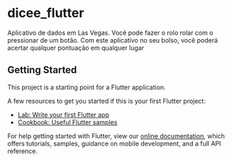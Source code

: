 # dicee_flutter

Aplicativo de dados em Las Vegas. Você pode fazer o rolo rolar com o pressionar de um botão. Com este aplicativo no seu bolso, você poderá acertar qualquer pontuação em qualquer lugar

## Getting Started

This project is a starting point for a Flutter application.

A few resources to get you started if this is your first Flutter project:

- [Lab: Write your first Flutter app](https://flutter.dev/docs/get-started/codelab)
- [Cookbook: Useful Flutter samples](https://flutter.dev/docs/cookbook)

For help getting started with Flutter, view our
[online documentation](https://flutter.dev/docs), which offers tutorials,
samples, guidance on mobile development, and a full API reference.
